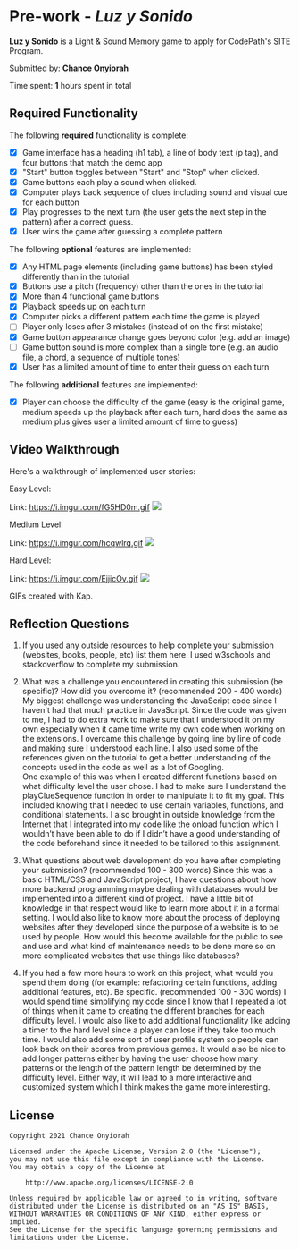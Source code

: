 # Pre-work - *Luz y Sonido*

**Luz y Sonido** is a Light & Sound Memory game to apply for CodePath's SITE Program. 

Submitted by: **Chance Onyiorah**

Time spent: **1** hours spent in total

## Required Functionality

The following **required** functionality is complete:

* [x] Game interface has a heading (h1 tab), a line of body text (p tag), and four buttons that match the demo app
* [x] "Start" button toggles between "Start" and "Stop" when clicked. 
* [x] Game buttons each play a sound when clicked. 
* [x] Computer plays back sequence of clues including sound and visual cue for each button
* [x] Play progresses to the next turn (the user gets the next step in the pattern) after a correct guess. 
* [x] User wins the game after guessing a complete pattern

The following **optional** features are implemented:

* [x] Any HTML page elements (including game buttons) has been styled differently than in the tutorial
* [x] Buttons use a pitch (frequency) other than the ones in the tutorial
* [x] More than 4 functional game buttons
* [x] Playback speeds up on each turn
* [x] Computer picks a different pattern each time the game is played
* [ ] Player only loses after 3 mistakes (instead of on the first mistake)
* [x] Game button appearance change goes beyond color (e.g. add an image)
* [ ] Game button sound is more complex than a single tone (e.g. an audio file, a chord, a sequence of multiple tones)
* [x] User has a limited amount of time to enter their guess on each turn

The following **additional** features are implemented:

- [x] Player can choose the difficulty of the game (easy is the original game, medium speeds up the playback after each turn, 
hard does the same as medium plus gives user a limited amount of time to guess)

## Video Walkthrough

Here's a walkthrough of implemented user stories:

Easy Level:

Link: https://i.imgur.com/fG5HD0m.gif
![](easy.gif)

Medium Level:

Link: https://i.imgur.com/hcqwlrq.gif
![](medium.gif)

Hard Level:

Link: https://i.imgur.com/EjjicOv.gif
![](hard.gif)

GIFs created with Kap.

## Reflection Questions
1. If you used any outside resources to help complete your submission (websites, books, people, etc) list them here. 
I used w3schools and stackoverflow to complete my submission.

2. What was a challenge you encountered in creating this submission (be specific)? How did you overcome it? (recommended 200 - 400 words) 
My biggest challenge was understanding the JavaScript code since I haven't had that much practice in JavaScript. 
Since the code was given to me, I had to do extra work to make sure that I understood it on my own especially when it came time write my own code
when working on the extensions. I overcame this challenge by going line by line of code and making sure I understood each line.
I also used some of the references given on the tutorial to get a better understanding of the concepts used in the code as well as a lot of Googling.  
One example of this was when I created different functions based on what difficulty level the user chose. I had to make sure I understand the 
playClueSequence function in order to manipulate it to fit my goal.  This included knowing that I needed to use certain variables, functions, 
and conditional statements. I also brought in outside knowledge from the Internet that I integrated into my code like the onload function which 
I wouldn’t have been able to do if I didn’t have a good understanding of the code beforehand since it needed to be tailored to this assignment.

3. What questions about web development do you have after completing your submission? (recommended 100 - 300 words) 
Since this was a basic HTML/CSS and JavaScript project, I have questions about how more backend programming maybe dealing with 
databases would be implemented into a different kind of project. I have a little bit of knowledge in that respect would like to
learn more about it in a formal setting.  I would also like to know more about the process of deploying websites after they developed
since the purpose of a website is to be used by people. How would this become available for the public to see and use and what kind of 
maintenance needs to be done more so on more complicated websites that use things like databases?

4. If you had a few more hours to work on this project, what would you spend them doing (for example: refactoring certain functions, adding additional features, etc). Be specific. (recommended 100 - 300 words) 
I would spend time simplifying my code since I know that I repeated a lot of things when it came to creating the different branches for
each difficulty level. I would also like to add additional functionality like adding a timer to the hard level since a player can
lose if they take too much time. I would also add some sort of user profile system so people can look back on their scores from 
previous games.  It would also be nice to add longer patterns either by having the user choose how many patterns or the length of
the pattern length be determined by the difficulty level. Either way, it will lead to a more interactive and customized system
which I think makes the game more interesting.


## License

    Copyright 2021 Chance Onyiorah

    Licensed under the Apache License, Version 2.0 (the "License");
    you may not use this file except in compliance with the License.
    You may obtain a copy of the License at

        http://www.apache.org/licenses/LICENSE-2.0

    Unless required by applicable law or agreed to in writing, software
    distributed under the License is distributed on an "AS IS" BASIS,
    WITHOUT WARRANTIES OR CONDITIONS OF ANY KIND, either express or implied.
    See the License for the specific language governing permissions and
    limitations under the License.
